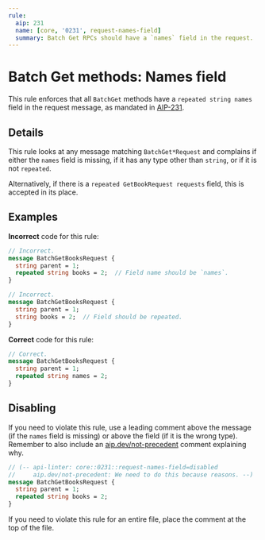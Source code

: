 ```yaml
---
rule:
  aip: 231
  name: [core, '0231', request-names-field]
  summary: Batch Get RPCs should have a `names` field in the request.
---
```


# Batch Get methods: Names field

This rule enforces that all `BatchGet` methods have a `repeated string names`
field in the request message, as mandated in [AIP-231][].

## Details

This rule looks at any message matching `BatchGet*Request` and complains if
either the `names` field is missing, if it has any type other than `string`, or
if it is not `repeated`.

Alternatively, if there is a `repeated GetBookRequest requests` field, this is
accepted in its place.

## Examples

**Incorrect** code for this rule:

```proto
// Incorrect.
message BatchGetBooksRequest {
  string parent = 1;
  repeated string books = 2;  // Field name should be `names`.
}
```

```proto
// Incorrect.
message BatchGetBooksRequest {
  string parent = 1;
  string books = 2;  // Field should be repeated.
}
```

**Correct** code for this rule:

```proto
// Correct.
message BatchGetBooksRequest {
  string parent = 1;
  repeated string names = 2;
}
```

## Disabling

If you need to violate this rule, use a leading comment above the message (if
the `names` field is missing) or above the field (if it is the wrong type).
Remember to also include an [aip.dev/not-precedent][] comment explaining why.

```proto
// (-- api-linter: core::0231::request-names-field=disabled
//     aip.dev/not-precedent: We need to do this because reasons. --)
message BatchGetBooksRequest {
  string parent = 1;
  repeated string books = 2;
}
```

If you need to violate this rule for an entire file, place the comment at the
top of the file.

[aip-231]: https://aip.dev/231
[aip.dev/not-precedent]: https://aip.dev/not-precedent
